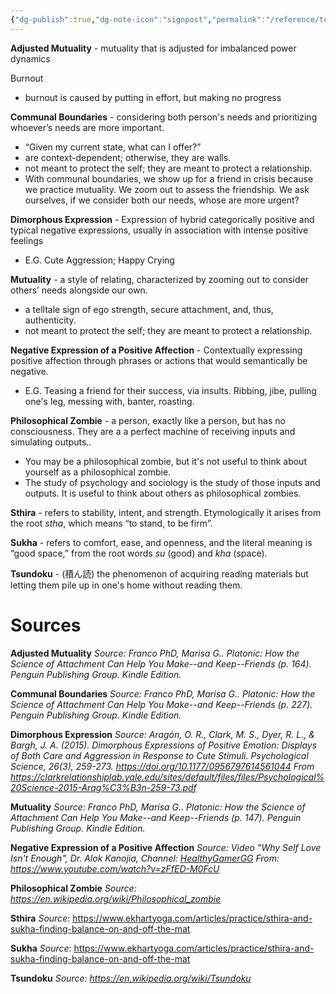 ```yaml
---
{"dg-publish":true,"dg-note-icon":"signpost","permalink":"/reference/terms/","dgPassFrontmatter":true,"noteIcon":"signpost","created":"","updated":""}
---
```


**Adjusted Mutuality** - mutuality that is adjusted for imbalanced power dynamics

Burnout
- burnout is caused by putting in effort, but making no progress

**Communal Boundaries** - considering both person's needs and prioritizing whoever’s needs are more important.
- “Given my current state, what can I offer?”
- are context-dependent; otherwise, they are walls.
- not meant to protect the self; they are meant to protect a relationship.
- With communal boundaries, we show up for a friend in crisis because we practice mutuality. We zoom out to assess the friendship. We ask ourselves, if we consider both our needs, whose are more urgent?

**Dimorphous Expression** - Expression of hybrid categorically positive and typical negative expressions, usually in association with intense positive feelings
- E.G. Cute Aggression; Happy Crying

**Mutuality** - a style of relating, characterized by zooming out to consider others’ needs alongside our own.
- a telltale sign of ego strength, secure attachment, and, thus, authenticity.
- not meant to protect the self; they are meant to protect a relationship.

**Negative Expression of a Positive Affection** - Contextually expressing positive affection through phrases or actions that would semantically be negative.
- E.G. Teasing a friend for their success, via insults. Ribbing, jibe, pulling one's leg, messing with, banter, roasting.

**Philosophical Zombie** - a person, exactly like a person, but has no consciousness. They are a a perfect machine of receiving inputs and simulating outputs..
- You may be a philosophical zombie, but it's not useful to think about yourself as a philosophical zombie.
- The study of psychology and sociology is the study of those inputs and outputs. 
  It is useful to think about others as philosophical zombies.

**Sthira** - refers to stability, intent, and strength. Etymologically it arises from the root _stha_, which means “to stand, to be firm”.

**Sukha** - refers to comfort, ease, and openness, and the literal meaning is “good space,” from the root words _su_ (good) and _kha_ (space).

**Tsundoku** - (積ん読) the phenomenon of acquiring reading materials but letting them pile up in one's home without reading them.

# Sources

**Adjusted Mutuality** 
*Source: Franco PhD, Marisa G.. Platonic: How the Science of Attachment Can Help You Make--and Keep--Friends (p. 164). Penguin Publishing Group. Kindle Edition.* 

**Communal Boundaries**
*Source: Franco PhD, Marisa G.. Platonic: How the Science of Attachment Can Help You Make--and Keep--Friends (p. 227). Penguin Publishing Group. Kindle Edition.* 

**Dimorphous Expression**
*Source: Aragón, O. R., Clark, M. S., Dyer, R. L., & Bargh, J. A. (2015). Dimorphous Expressions of Positive Emotion: Displays of Both Care and Aggression in Response to Cute Stimuli. Psychological Science, 26(3), 259-273. https://doi.org/10.1177/0956797614561044
From https://clarkrelationshiplab.yale.edu/sites/default/files/files/Psychological%20Science-2015-Arag%C3%B3n-259-73.pdf*

**Mutuality**
*Source: Franco PhD, Marisa G.. Platonic: How the Science of Attachment Can Help You Make--and Keep--Friends (p. 147). Penguin Publishing Group. Kindle Edition.* 

**Negative Expression of a Positive Affection**
*Source: Video "Why Self Love Isn't Enough", Dr. Alok Kanojia, Channel: [HealthyGamerGG](https://www.youtube.com/@HealthyGamerGG) 
From: https://www.youtube.com/watch?v=zFfED-M0FcU*

**Philosophical Zombie**
*Source: https://en.wikipedia.org/wiki/Philosophical_zombie*

**Sthira**
*Source*: https://www.ekhartyoga.com/articles/practice/sthira-and-sukha-finding-balance-on-and-off-the-mat

**Sukha**
*Source*: https://www.ekhartyoga.com/articles/practice/sthira-and-sukha-finding-balance-on-and-off-the-mat

**Tsundoku**
*Source: https://en.wikipedia.org/wiki/Tsundoku*